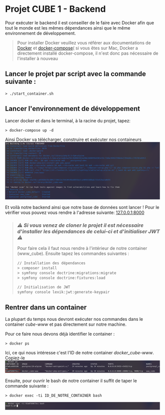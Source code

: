 # Projet CUBE 1 - Backend
Pour exécuter le backend il est conseiller de le faire avec Docker afin que tout le monde est les mêmes dépendances ainsi que le même environnement de développement.

>Pour installer Docker veuillez vous référer aux documentations de [Docker](https://docs.docker.com/get-docker/) et [docker-compose](https://docs.docker.com/compose/install/)( si vous êtes sur Mac, Docker a directement installé docker-compose, il n'est donc pas nécessaire de l'installer à nouveau

## Lancer le projet par script avec la commande suivante : 
```properties
> ./start_container.sh
```

## Lancer l'environnement de développement
Lancer docker et dans le terminal, à la racine du projet, tapez:
```properties
> docker-compose up -d
```
Ainsi Docker va télécharger, construire et exécuter nos containeurs
![download](./github/download.png)

Et voilà notre backend ainsi que notre base de données sont lancer ! Pour le vérifier vous pouvez vous rendre à l'adresse suivante: [127.0.0.1:8000](127.0.0.1:8000)

> ### *⚠️ Si vous venez de cloner le projet il est nécessaire d'installer les dépendances de celui-ci et d'initialiser JWT ⚠️*
>
> Pour faire cela il faut nous rendre à l'intérieur de notre container (www_cube). Ensuite tapez les commandes suivantes :
> ```properties
> // Installation des dépendances
>> composer install
>> symfony console doctrine:migrations:migrate
>> symfony console doctrine:fixtures:load
>```
> ```properties
> // Initialisation de JWT
> symfony console lexik:jwt:generate-keypair
> ```


## Rentrer dans un container

La plupart du temps nous devront exécuter nos commandes dans le container _cube-www_ et pas directement sur notre machine. 

Pour ce faire nous devons déjà identifier le container :
```properties
> docker ps
```
Ici, ce qui nous intéresse c'est l'ID de notre container _docker\_cube-www_. Copiez-le
![docker ps](./github/docker_ps.png)

Ensuite, pour ouvrir le bash de notre container il suffit de taper le commande suivante :

```properties
> docker exec -ti ID_DE_NOTRE_CONTAINER bash
```
![container](./github/container.png)
